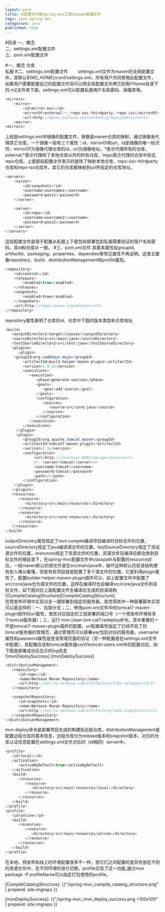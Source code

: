 ```yaml
---
layout: post
title: 从配置文件看Spring-mvc工程之maven配置文件
tags: java spring mvc 
categories: java
published: true
---
```


#目录
一、概念<br/>
二、settings.xml配置文件<br/>
三、pom.xml配置文件<br/>

#一、概念
仓库<br/>
私服
#二、settings.xml配置文件
　　settings.xml文件为maven的全局配置文件，其默认${M2_HOME}/conf/settings.xml，所有用户共同使用此配置文件，如果用户需要配置自己的配置文件则可以把全局配置文件拷贝到用户home目录下的.m2文件夹下面，settings.xml可以配置私服用户名和密码、镜像库等。
~~~java
<mirrors>
	<mirror>
		<id>mirror-osc</id>
		<mirrorOf>external:*,!repo-osc-thirdparty,!repo-iss</mirrorOf>
		<url>http://maven.oschina.net/content/groups/public/<url>
	<morror>
<mirrors>
~~~
上段是settings.xml中镜像的配置文件，镜像是maven仓库的映射，通过镜像来代理其它仓库。一个镜像一般有三个属性：id、mirrorOf和url，id是镜像的唯一标识符，mirrorOf为镜像代理仓库的id，url为镜像地址。*表示代理所有的仓库，external:*表示代理除了本地仓库以外的所有仓库，!repo表示代理的仓库中除去repo仓库。上面那段配置文件表示的是除了映射本地仓库、repo-osc-thirdparty仓库和repo-iss仓库外，其它的仓库都映射到url所指定的仓库地址。
~~~java
<servers>
	<server>
		<id>sanpshots</id>
		<username>username1</username>
		<password>pass1</password>
	</server>

	<server>
		<id>repo</id>
		<username>username2</username>
		<password>pass2</password>
	</server>
</servers>
~~~
这段配置文件是用于配置从私服上下载包和部署包到私服需要验证的用户名和密码，其id和仓库id 一致。
#三、pom.xml文件
其基本属性如groupId、artifactId、packaging、properties、dependies等常见属性不再说明。这里主要看repository、build、distributionManagement和profile属性。
~~~java
<repository>
	<id>central</id>
	<releases>
		<enabled>true</enabled>
	</releases>
	<snapshots>
		<enabled>true</enabled>
	</snapshots>		
	<url>http://repo1.maven.org/maven2</url>
</repository>
~~~
repository属性表明了仓库的id、仓库中下载的版本类型和仓库地址
~~~java
<build>
   <outputDirectory>target/classes</outputDirectory>
   <sourceDirectory>src/main/java</sourceDirectory>
   <testSourceDirectory>src/test/java</testSourceDirectory>
   <plugins>
      <plugin>
	<groupId>org.codehaus.mojo</groupId>
        <artifactId>build-helper-maven-plugin</artifactId>
        <version>1.9.1</version>
        <executions>
           <execution>
              <phase>generate-sources</phase>
              <goals>
                 <goal>add-source</goal>
              </goals>
              <configuration>
                 <sources>
                    <source>src/core/java</source>
                 </sources>
              </configuration>
           </execution>
        </executions>
     </plugin>
     <plugin>
        <groupId>org.apache.tomcat.maven</groupId>
        <artifactId>tomcat7-maven-plugin</artifactId>
        <version>2.1</version>
        <configuration>
             <url>http://localhost:8081/manager/text</url>
             <!--<server>tomcat</server>—>
             <username>tomcat</username>
             <password>tomcat</password>
             <path>/</path>
        </configuration>
    </plugin>
   </plugins>
   <resources>
      <resource>
         <directory>src/main/resources</directory>
      </resource>
      <resource>
         <directory>src/core/resources</directory>
      </resource>
   </resources>
</build>
~~~
outputDirecotry属性规定了mvn compile编译项目编译时目标文件的位置，sourceDirectory规定了java编译源文件的位置，testSourceDirectory规定了测试源文件的位置，resources规定了资源文件的位置，资源文件在编译后都会放到目标文件的根目录下，在spring-mvc配置文件中classpath与配置的resource对应。一般maven默认的源文件是在src/main/java中，破坏这种默认的目录结构使有些人难以看懂，但是有些项目就是配置了多个源文件的位置，它是利用plugin属性了，配置builder-helper-maven-plugin插件可以，如上配置文件中配置了src/core/java也为源文件的位置，这样在编译时也会编译src/core/java文件到目标文件，如下图对应上面配置文件生编译后生成的目录结构</br>
![CompileCatalogStructure][CompileCatalogStructure]</br>
在预发布环境中实现分支一键部署到指定的服务器，我觉得其中一种部署脚本实现可以是这样的：一、拉取分支；二、修改pom.xml文件中的tomcat7-maven-plugin插件的url属性，使其对应指定的工程部署的端口号（一个预发布环境有多个tomcat服务器）；三、运行 mvn clean tom
cat7:redeploy命令。其中重要的一环是tomcat7-maven-plugin插件的配置，url配置属性指定了已经开启了的tomcat服务器的管理页，通过管理页可以部署war包到对应的服务器，username属性和password属性是登录管理页面的验证（另一种配置是在settings.xml文件中配置），其配置应该和tomcat服务器conf/tomcat-users.xml中的配置对应，如下图是部署成功后显示的log信息</br>
![mvnDeploySuccess] [mvnDeploySuccess]</br>
~~~java
<distributionManagement>
   <repository>
      <id>repo</id>
      <name>Netease Maven Repository</name>
      <url>http://mvn.hz.netease.com/artifactory/libs-releases</url>
   </repository>

   <snapshotRepository>
      <id>snapshots</id>
      <name>Netease Maven Repository</name>
      <url>http://mvn.hz.netease.com/artifactory/libs-snapshots</url>
   </snapshotRepository>
</distributionManagement>
~~~
mvn deploy命令是部署项目生成的构建到远程仓库，distributionManagement是配置远程仓库的基本信息，远程仓库分为release版本和snapshot版本，对应的仓库认证信息配置在settings.xml文件对应的（id相同）server中。
~~~java
<profile>
   <id>local</id>
   <activation>
      <activeByDefault>true</activeByDefault>
   </activation>
   <build>
      <resources>
         <resource>
            <directory>src/main/resources/local</directory>
         </resource>
      </resources>
   </build>
</profile>
<profile>
   <id>online</id>
   <build>
      <resources>
         <resource>
            <directory>src/main/resources/online</directory>
         </resource>
      </resources>
   </build>
</profile>
~~~
在本地、预发布和线上的环境配置很多不一样，把它们之间配置的差异性放在不同的资源文件中，在不同环境时进行切换，profile实现了这一功能,通过mvn package -P profileName可以指定打包使用的profile。


[CompileCatalogStructure]: {{"/spring-mvc_compile_catalog_structure.png" | prepend: site.imgrepo }}

[mvnDeploySuccess]: {{"/spring-mvc_mvn_deploy_success.png =100x100" | prepend: site.imgrepo }}
